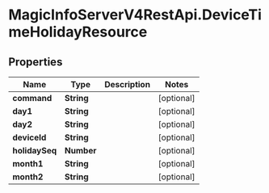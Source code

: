 # MagicInfoServerV4RestApi.DeviceTimeHolidayResource

## Properties
Name | Type | Description | Notes
------------ | ------------- | ------------- | -------------
**command** | **String** |  | [optional] 
**day1** | **String** |  | [optional] 
**day2** | **String** |  | [optional] 
**deviceId** | **String** |  | [optional] 
**holidaySeq** | **Number** |  | [optional] 
**month1** | **String** |  | [optional] 
**month2** | **String** |  | [optional] 


